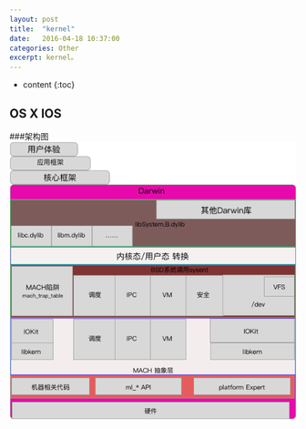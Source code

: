```yaml
---
layout: post
title:  "kernel"
date:   2016-04-18 10:37:00
categories: Other
excerpt: kernel。
---
```


* content
{:toc}

## OS X  IOS
 ###架构图
![1]

[1]: /img/osx_ios_kernel.png